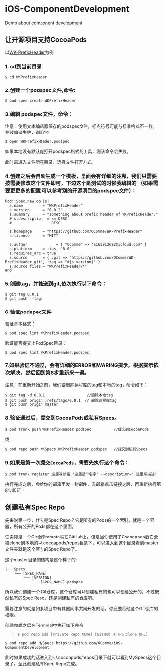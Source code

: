 # iOS-ComponentDevelopment
Demo about component development

## 让开源项目支持CocoaPods

以[WK-PrefixHeader](https://github.com/OComme/WK-PrefixHeader)为例

### 1. cd到当前目录

```
$ cd WKPrefixHeader
```

### 2.创建一个podspec文件,命令:

```
$ pod spec create WKPrefixHeader
```

### 3.编辑 podspec文件，命令：

注意：使用文本编辑器保存的podspec文件，标点符号可能与标准格式不一样，导致编译失败，别用它!

```
$ open WKPrefixHeader.podspec
```
如果本地没有默认能打开podspec格式的工具，则该命令会失败。

此时需进入文件所在目录，选择文件打开方式。


### 4.创建之后会自动生成一个模板，里面会有详细的注释，我们只需要按需要修改这个文件即可，下边这个是测试的时候我编辑的 （如果需要更更多的配置 可以参考别的开源项目的podspec文件）：

```
Pod::Spec.new do |s|
  s.name         = "WKPrefixHeader"
  s.version      = "0.0.2"
  s.summary      = "something about prefix header of WKPrefixHeader."
  # s.description  = <<-DESC
  #                  DESC

  s.homepage     = "https://github.com/OComme/WK-PrefixHeader"
  s.license      = "MIT"

  s.author             = { "OComme" => "a163913692@icloud.com" }
  s.platform     = :ios, "8.0"
  s.requires_arc = true
  s.source       = { :git => "https://github.com/OComme/WK-PrefixHeader.git", :tag => "#{s.version}" }
  s.source_files = "WKPrefixHeader/*"
end
```
### 5.创建tag，并推送到git,依次执行以下命令：
```
$ git tag 0.0.1
$ git push --tags
```

### 6.验证podspec文件 

验证基本格式：
```
$ pod spec lint WKPrefixHeader.podspec
```

验证能否提交上PodSpec目录：

```
$ pod spec lint WKPrefixHeader.podspec
```

### 7.如果验证不通过，会有详细的ERROR和WARING提示，根据提示依次解决，然后回到第6步重新来一遍。

注意：在重新开始之前，我们要删除远程库的tag和本地的tag，命令如下：
```
$ git tag -d 0.0.1                   //删除本地tag
$ git push origin :refs/tags/0.0.1  // 删除远程库tag
$ git push origin master
```

### 8.验证通过后，提交到CocoaPods或私有Specs。
```
$ pod trunk push WKPrefixHeader.podspec          //提交到CocoaPods
```
或

```
$ pod repo push WKSpecs WKPrefixHeader.podspec   //提交到私有Specs
```
### 9.如果是第一次提交`CocoaPods`，需要先执行这个命令：
```
$ pod trunk register 这里写邮箱 '这里起个名字' --description=' 这里写描述'
```
执行完成之后，会给你的邮箱里发一封邮件，去邮箱点击链接之后，再重新执行第8步即可！

## 创建私有Spec Repo

先来说第一步，什么是Spec Repo？它是所有的Pods的一个索引，就是一个容器，所有公开的Pods都在这个里面。

它实际是一个Git仓库remote端在GitHub上，但是当你使用了Cocoapods后它会被clone到本地的~/.cocoapods/repos目录下，可以进入到这个目录看到master文件夹就是这个官方的Spec Repo了。

这个master目录的结构是这个样子的:

```
├── Specs
    └── [SPEC_NAME]
        └── [VERSION]
            └── [SPEC_NAME].podspec
```

所以我们创建一个 Git仓库，这个仓库可以创建私有的也可以创建公开的，不过既然私有的Spec Repo，还是创建私有的仓库吧。

需要注意的就是如果项目中有其他同事共同开发的话，你还要给他这个Git仓库的权限。

创建完成之后在Terminal中执行如下命令
> `$ pod repo add [Private Repo Name] [GitHub HTTPS clone URL]`

```
$ pod repo add MySpecs https://github.com/OComme/iOS-ComponentDevelopment
```
此时如果成功的话进入到~/.cocoapods/repos目录下就可以看到MySpecs这个目录了。至此创建私有Spec Repo完成。
